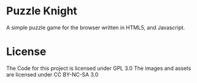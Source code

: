 # Puzzle Knight

A simple puzzle game for the browser written in HTML5, and Javascript.

# License

The Code for this project is licensed under GPL 3.0
The images and assets are licensed under CC BY-NC-SA 3.0
